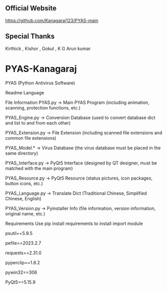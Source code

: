 ## Official Website

https://github.com/Kanagaraj123/PYAS-main
## Special Thanks

Kirthick , Kishor , Gokul , K G Arun kumar

# PYAS-Kanagaraj
 PYAS (Python Antivirus Software)

Readme Language

File Information
PYAS.py -> Main PYAS Program (including animation, scanning, protection functions, etc.)

PYAS_Engine.py -> Conversion Database (used to convert database dict and list to and from each other)

PYAS_Extension.py -> File Extension (including scanned file extensions and common file extensions)

PYAS_Model.* -> Virus Database (the virus database must be placed in the same directory)

PYAS_Interface.py -> PyQt5 Interface (designed by QT designer, must be matched with the main program)

PYAS_Resource.py -> PyQt5 Resource (status pictures, icon packages, button icons, etc.)

PYAS_Language.py -> Translate Dict (Traditional Chinese, Simplified Chinese, English)

PYAS_Version.py -> Pyinstaller Info (file information, version information, original name, etc.)

Requirements
Use pip install requirements to install import module

psutil==5.9.5

pefile==2023.2.7

requests==2.31.0

pyperclip==1.8.2

pywin32==306

PyQt5==5.15.9

